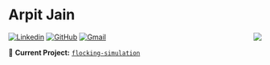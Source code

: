 # Arpit Jain

<img align='right' src="https://github-readme-stats.vercel.app/api?username=arpit9616&show_icons=true">

[![Linkedin](https://img.shields.io/static/v1?label=%20&message=Linkedin&color=blue&logo=Linkedin&style=for-the-badge&logoColor=white)](https://in.linkedin.com/in/arpit9616)
[![GitHub](https://img.shields.io/static/v1?label=%20&message=GitHub&color=gray&logo=GitHub&style=for-the-badge&logoColor=white)](https://github.com/arpit9616)
[![Gmail](https://img.shields.io/static/v1?label=%20&message=Gmail&color=red&logo=gmail&style=for-the-badge&logoColor=white)](mailto:abs.jain16@gmail.com)


🚧 **Current Project:** [`flocking-simulation`](https://github.com/arpit9616/flocking-simulation)
